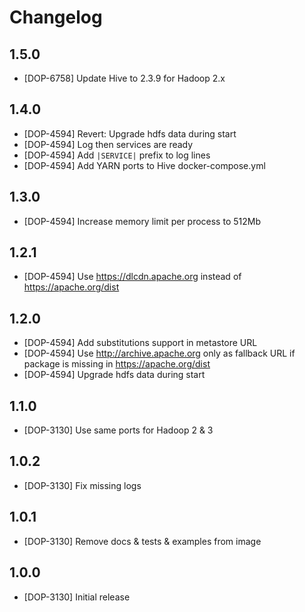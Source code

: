 # Changelog

## 1.5.0

* [DOP-6758] Update Hive to 2.3.9 for Hadoop 2.x

## 1.4.0

* [DOP-4594] Revert: Upgrade hdfs data during start
* [DOP-4594] Log then services are ready
* [DOP-4594] Add `|SERVICE|` prefix to log lines
* [DOP-4594] Add YARN ports to Hive docker-compose.yml

## 1.3.0

* [DOP-4594] Increase memory limit per process to 512Mb

## 1.2.1

* [DOP-4594] Use https://dlcdn.apache.org instead of https://apache.org/dist

## 1.2.0

* [DOP-4594] Add substitutions support in metastore URL
* [DOP-4594] Use http://archive.apache.org only as fallback URL if package is missing in https://apache.org/dist
* [DOP-4594] Upgrade hdfs data during start

## 1.1.0

* [DOP-3130] Use same ports for Hadoop 2 & 3

## 1.0.2

* [DOP-3130] Fix missing logs

## 1.0.1

* [DOP-3130] Remove docs & tests & examples from image

## 1.0.0

* [DOP-3130] Initial release
